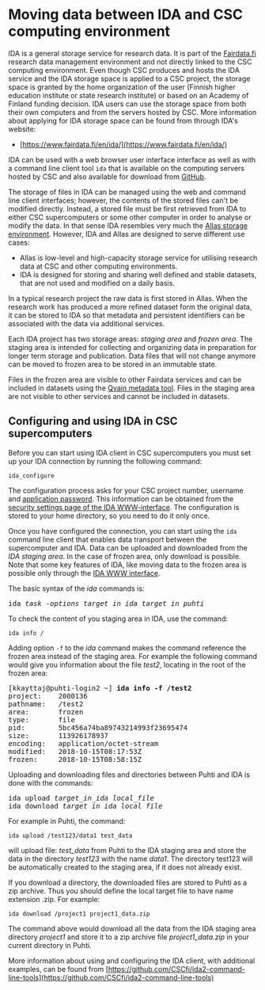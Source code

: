 # Moving data between IDA and CSC computing environment

IDA is a general storage service for research data. It is part of the [Fairdata.fi]( https://www.fairdata.fi/) research data management environment and not directly linked to the CSC computing environment. Even though CSC produces and hosts the IDA service and the IDA storage space is applied to a CSC project, the storage space is granted by the home organization of the user (Finnish higher education institute or state research institute) or based on an Academy of Finland funding decision. IDA users can use the storage space from both their own computers and from the servers hosted by CSC. More information about applying for IDA storage space can be found from through IDA's website:

 * [https://www.fairdata.fi/en/ida/](https://www.fairdata.fi/en/ida/)

IDA can be used with a web browser user interface interface as well as with a command line client tool `ida` that is available on the computing servers hosted by CSC and also available for download from [GitHub](https://github.com/CSCfi/ida2-command-line-tools).

The storage of files in IDA can be managed using the web and command line client interfaces; however, the contents of the stored files can't be modified directly. Instead, a stored file must be first retrieved from IDA to either CSC supercomputers or some other computer in order to analyse or modify the data. In that sense IDA resembles very much the [Allas storage environment](../Allas/introduction.md). However, IDA and Allas are designed to serve different use cases:

 * Allas is low-level and high-capacity storage service for utilising research data at CSC and other computing environments.          
 * IDA is designed for storing and sharing well defined and stable datasets, that are not used and modified on a daily basis. 

In a typical research project the raw data is first stored in Allas. When the research work has produced a more refined dataset form the original data, it can be stored to IDA so that metadata and persistent identifiers can be associated with the data via additional services. 

Each IDA project has two storage areas: _staging area_ and _frozen area_. The staging area is intended for collecting and organizing data in preparation for longer term storage and publication.  Data files that will not change anymore can be moved to frozen area to be stored in an immutable state. 

Files in the frozen area are visible to other Fairdata services and can be included in datasets using the [Qvain metadata tool](https://www.fairdata.fi/en/qvain/). Files in the staging area are not visible to other services and cannot be included in datasets.



## Configuring and using IDA in CSC supercomputers ##

Before you can start using IDA client in CSC supercomputers you must set up your IDA connection by running the following command:
```text
ida_configure
```
The configuration process asks for your CSC project number, username and [application password](https://www.fairdata.fi/en/ida/user-guide/#app-passwords). 
This information can be obtained from the [security settings page of the IDA WWW-interface](https://ida.fairdata.fi/settings/user/security). The configuration is stored to your home directory, so you need to do it only once.

Once you have configured the connection, you can start using the `ida` command line client that enables data transport between the supercomputer and IDA. Data can be uploaded and downloaded from the _IDA staging area_. In the case of frozen area, only download is possible. Note that some key features of IDA, like moving data to the frozen area is possible only through the [IDA WWW interface](https://ida.csc.fi).

The basic syntax of the _ida_ commands is:
<pre>
ida <em>task</em> -<em>options target_in_ida target_in_puhti</em>
</pre>

To check the content of you staging area in IDA, use the command:
```text
ida info /
```
Adding option `-f` to the _ida_ command makes the command reference the frozen area instead of the staging area. For example the following command would give you information about the file _test2_, locating in the root of the frozen area:

<pre>
[kkayttaj@puhti-login2 ~] <b>ida info -f /test2</b>
project:    2000136
pathname:   /test2
area:       frozen
type:       file
pid:        5bc456a74ba89743214993f23695474
size:       113926178937
encoding:   application/octet-stream
modified:   2018-10-15T08:17:53Z
frozen:     2018-10-15T08:58:15Z
</pre>


Uploading and downloading files and directories between Puhti and IDA is done with the commands:

<pre>ida upload <em>target_in_ida local_file</em>
ida download <em>target_in_ida local_file</em> 
</pre>

For example in Puhti, the command:
```text
ida upload /test123/data1 test_data
```
will upload file: _test_data_ from Puhti to the IDA staging area and store the data in the directory _test123_ with the name _data1_. The
directory test123 will be automatically created to the staging area, if it does not already exist.

If you download a directory, the downloaded files are stored to Puhti as a zip archive. Thus you should define the local target file to have name extension .zip. For example:
```text
ida download /project1 project1_data.zip
```
The command above would download all the data from the IDA staging area directory _project1_ and store it to a zip archive file
_project1_data.zip_ in your current directory in Puhti.

More information about using and configuring the IDA client, with additional examples, can be found from [https://github.com/CSCfi/ida2-command-line-tools](https://github.com/CSCfi/ida2-command-line-tools)

























